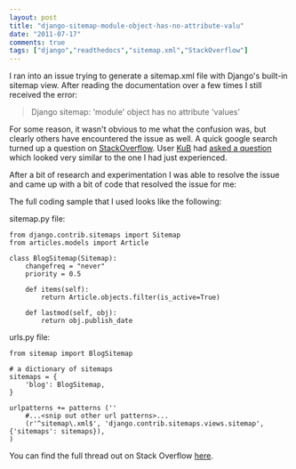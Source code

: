 ```yaml
---
layout: post
title: "django-sitemap-module-object-has-no-attribute-valu"
date: "2011-07-17"
comments: true
tags: ["django","readthedocs","sitemap.xml","StackOverflow"]
---
```

I ran into an issue trying to generate a sitemap.xml file with Django's built-in sitemap view.  After reading the documentation over a few times I still received the error:

<blockquote>
Django sitemap: 'module' object has no attribute 'values'
</blockquote>
<!-- more -->
For some reason, it wasn't obvious to me what the confusion was, but clearly others have encountered the issue as well.  A quick google search turned up a question on <a href='http://stackoverflow.com' target='_tab'>StackOverflow<a>.  User <a href='http://stackoverflow.com/users/577902/kub' target='_tab'>KuB</a> had <a href='http://stackoverflow.com/questions/4996177/django-sitemap-module-object-has-no-attribute-values' target='_tab'>asked a question</a> which looked very similar to the one I had just experienced.

After a bit of research and experimentation I was able to resolve the issue and came up with a bit of code that resolved the issue for me:

The full coding sample that I used looks like the following:

sitemap.py file:
```
from django.contrib.sitemaps import Sitemap
from articles.models import Article

class BlogSitemap(Sitemap):
    changefreq = "never"
    priority = 0.5

    def items(self):
        return Article.objects.filter(is_active=True)

    def lastmod(self, obj):
        return obj.publish_date
```

urls.py file:
```
from sitemap import BlogSitemap

# a dictionary of sitemaps
sitemaps = {
    'blog': BlogSitemap,
}

urlpatterns += patterns (''
    #...<snip out other url patterns>...
    (r'^sitemap\.xml$', 'django.contrib.sitemaps.views.sitemap', {'sitemaps': sitemaps}),
)
```

You can find the full thread out on Stack Overflow <a href='http://stackoverflow.com/questions/4996177/django-sitemap-module-object-has-no-attribute-values' target='_tab'>here</a>.
